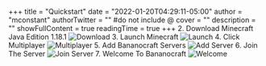 +++
title = "Quickstart"
date = "2022-01-20T04:29:11-05:00"
author = "mconstant"
authorTwitter = "" #do not include @
cover = ""
description = ""
showFullContent = true
readingTime = true
+++
2. Download Minecraft Java Edition 1.18.1
![Download](/download.png)
3. Launch Minecraft
![Launch](/launch.png)
4. Click Multiplayer
![Multiplayer](/multiplayer.png)
5. Add Bananocraft Servers
![Add Server](/add_server.png)
6. Join The Server
![Join Server](/join_server.png)
7. Welcome To Bananocraft
![Welcome](/welcome.png)